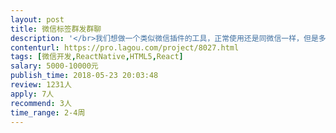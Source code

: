 ```yaml
---                
layout: post       
title: 微信标签群发群聊           
description: '</br>我们想做一个类似微信插件的工具，正常使用还是同微信一样，但是多了一个功能如下：</br></br>1. 可以PC端软件上获取好友的标签或分类；</br>2.可以在PC上给好友分组或打标签；</br>3.可以一键给特定标签的客户群发一条消息。</br>4. 因微信协议可能经常调整，最好提供售后及更新服务。</br>'     
contenturl: https://pro.lagou.com/project/8027.html      
tags: [微信开发,ReactNative,HTML5,React]            
salary: 5000-10000元          
publish_time: 2018-05-23 20:03:48         
review: 1231人                   
apply: 7人                   
recommend: 3人                   
time_range: 2-4周              
---                 
```

